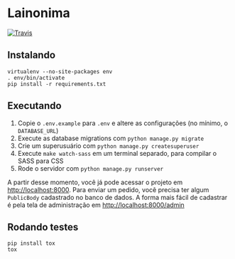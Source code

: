 # Lainonima

[![Travis](https://travis-ci.org/vitorbaptista/lainonima.svg?branch=master)](https://travis-ci.org/vitorbaptista/lainonima)

## Instalando

```
virtualenv --no-site-packages env
. env/bin/activate
pip install -r requirements.txt
```

## Executando

1. Copie o `.env.example` para `.env` e altere as configurações (no mínimo, o
   `DATABASE_URL`)
1. Execute as database migrations com `python manage.py migrate`
1. Crie um superusuário com `python manage.py createsuperuser`
1. Execute `make watch-sass` em um terminal separado, para compilar o SASS para
   CSS
1. Rode o servidor com `python manage.py runserver`

A partir desse momento, você já pode acessar o projeto em
[http://localhost:8000](http://localhost:8000). Para enviar um pedido, você
precisa ter algum `PublicBody` cadastrado no banco de dados. A forma mais fácil
de cadastrar é pela tela de administração em
[http://localhost:8000/admin](http://localhost:8000/admin)


## Rodando testes

```
pip install tox
tox
```
